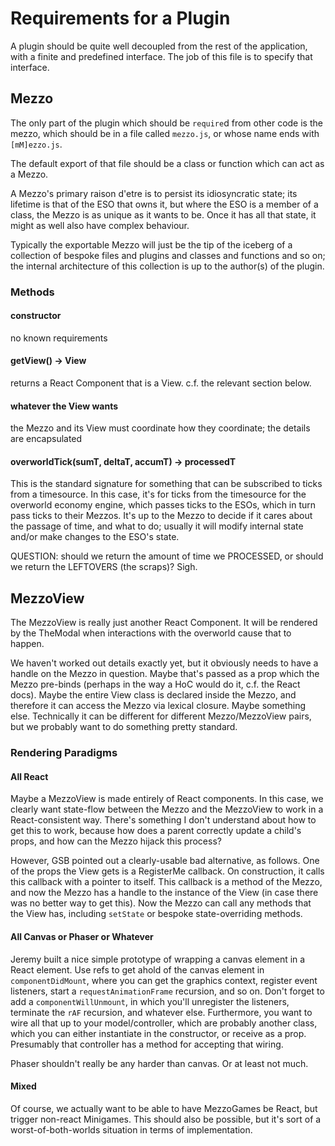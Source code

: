 # Requirements for a Plugin

A plugin should be quite well decoupled from the rest of the application, with a finite and
predefined interface.  The job of this file is to specify that interface.

## Mezzo

The only part of the plugin which should be `require`d from other code is the mezzo, which should be
in a file called `mezzo.js`, or whose name ends with `[mM]ezzo.js`.

The default export of that file should be a class or function which can act as a Mezzo.

A Mezzo's primary raison d'etre is to persist its idiosyncratic state; its lifetime is that of the
ESO that owns it, but where the ESO is a member of a class, the Mezzo is as unique as it wants to
be.  Once it has all that state, it might as well also have complex behaviour.

Typically the exportable Mezzo will just be the tip of the iceberg of a collection of bespoke files
and plugins and classes and functions and so on; the internal architecture of this collection is up
to the author(s) of the plugin.

### Methods

#### constructor

  no known requirements

#### getView() -> View

  returns a React Component that is a View.  c.f. the relevant section below.

#### whatever the View wants

  the Mezzo and its View must coordinate how they coordinate; the details are encapsulated

#### overworldTick(sumT, deltaT, accumT) -> processedT

  This is the standard signature for something that can be subscribed to ticks from a timesource.
In this case, it's for ticks from the timesource for the overworld economy engine, which passes ticks
to the ESOs, which in turn pass ticks to their Mezzos.  It's up to the Mezzo to decide if it cares
about the passage of time, and what to do; usually it will modify internal state and/or make changes
to the ESO's state.

  QUESTION: should we return the amount of time we PROCESSED, or should we return the LEFTOVERS (the
scraps)?  Sigh.

  

## MezzoView

The MezzoView is really just another React Component.  It will be rendered by the TheModal when
interactions with the overworld cause that to happen.

We haven't worked out details exactly yet, but it obviously needs to have a handle on the Mezzo in
question.  Maybe that's passed as a prop which the Mezzo pre-binds (perhaps in the way a HoC would
do it, c.f. the React docs).  Maybe the entire View class is declared inside the Mezzo, and
therefore it can access the Mezzo via lexical closure.  Maybe something else.  Technically it can be
different for different Mezzo/MezzoView pairs, but we probably want to do something pretty standard.


### Rendering Paradigms

#### All React

Maybe a MezzoView is made entirely of React components.  In this case, we clearly want state-flow
between the Mezzo and the MezzoView to work in a React-consistent way.  There's something I don't
understand about how to get this to work, because how does a parent correctly update a child's
props, and how can the Mezzo hijack this process?

However, GSB pointed out a clearly-usable bad alternative, as follows.  One of the props the View
gets is a RegisterMe callback.  On construction, it calls this callback with a pointer to itself.
This callback is a method of the Mezzo, and now the Mezzo has a handle to the instance of the View
(in case there was no better way to get this).  Now the Mezzo can call any methods that the View
has, including `setState` or bespoke state-overriding methods.


#### All Canvas or Phaser or Whatever

Jeremy built a nice simple prototype of wrapping a canvas element in a React element.  Use refs to
get ahold of the canvas element in `componentDidMount`, where you can get the graphics context,
register event listeners, start a `requestAnimationFrame` recursion, and so on.  Don't forget to add
a `componentWillUnmount`, in which you'll unregister the listeners, terminate the `rAF` recursion,
and whatever else.  Furthermore, you want to wire all that up to your model/controller, which are
probably another class, which you can either instantiate in the constructor, or receive as a prop.
Presumably that controller has a method for accepting that wiring.

Phaser shouldn't really be any harder than canvas.  Or at least not much.


#### Mixed

Of course, we actually want to be able to have MezzoGames be React, but trigger non-react Minigames.
This should also be possible, but it's sort of a worst-of-both-worlds situation in terms of
implementation.









